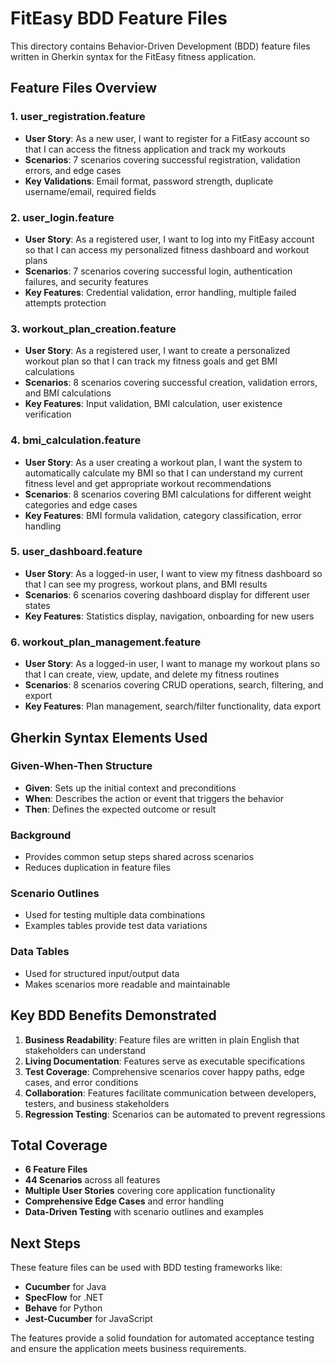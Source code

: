 # FitEasy BDD Feature Files

This directory contains Behavior-Driven Development (BDD) feature files written in Gherkin syntax for the FitEasy fitness application.

## Feature Files Overview

### 1. **user_registration.feature**
- **User Story**: As a new user, I want to register for a FitEasy account so that I can access the fitness application and track my workouts
- **Scenarios**: 7 scenarios covering successful registration, validation errors, and edge cases
- **Key Validations**: Email format, password strength, duplicate username/email, required fields

### 2. **user_login.feature**
- **User Story**: As a registered user, I want to log into my FitEasy account so that I can access my personalized fitness dashboard and workout plans
- **Scenarios**: 7 scenarios covering successful login, authentication failures, and security features
- **Key Features**: Credential validation, error handling, multiple failed attempts protection

### 3. **workout_plan_creation.feature**
- **User Story**: As a registered user, I want to create a personalized workout plan so that I can track my fitness goals and get BMI calculations
- **Scenarios**: 8 scenarios covering successful creation, validation errors, and BMI calculations
- **Key Features**: Input validation, BMI calculation, user existence verification

### 4. **bmi_calculation.feature**
- **User Story**: As a user creating a workout plan, I want the system to automatically calculate my BMI so that I can understand my current fitness level and get appropriate workout recommendations
- **Scenarios**: 8 scenarios covering BMI calculations for different weight categories and edge cases
- **Key Features**: BMI formula validation, category classification, error handling

### 5. **user_dashboard.feature**
- **User Story**: As a logged-in user, I want to view my fitness dashboard so that I can see my progress, workout plans, and BMI results
- **Scenarios**: 6 scenarios covering dashboard display for different user states
- **Key Features**: Statistics display, navigation, onboarding for new users

### 6. **workout_plan_management.feature**
- **User Story**: As a logged-in user, I want to manage my workout plans so that I can create, view, update, and delete my fitness routines
- **Scenarios**: 8 scenarios covering CRUD operations, search, filtering, and export
- **Key Features**: Plan management, search/filter functionality, data export

## Gherkin Syntax Elements Used

### **Given-When-Then Structure**
- **Given**: Sets up the initial context and preconditions
- **When**: Describes the action or event that triggers the behavior
- **Then**: Defines the expected outcome or result

### **Background**
- Provides common setup steps shared across scenarios
- Reduces duplication in feature files

### **Scenario Outlines**
- Used for testing multiple data combinations
- Examples tables provide test data variations

### **Data Tables**
- Used for structured input/output data
- Makes scenarios more readable and maintainable

## Key BDD Benefits Demonstrated

1. **Business Readability**: Feature files are written in plain English that stakeholders can understand
2. **Living Documentation**: Features serve as executable specifications
3. **Test Coverage**: Comprehensive scenarios cover happy paths, edge cases, and error conditions
4. **Collaboration**: Features facilitate communication between developers, testers, and business stakeholders
5. **Regression Testing**: Scenarios can be automated to prevent regressions

## Total Coverage

- **6 Feature Files**
- **44 Scenarios** across all features
- **Multiple User Stories** covering core application functionality
- **Comprehensive Edge Cases** and error handling
- **Data-Driven Testing** with scenario outlines and examples

## Next Steps

These feature files can be used with BDD testing frameworks like:
- **Cucumber** for Java
- **SpecFlow** for .NET
- **Behave** for Python
- **Jest-Cucumber** for JavaScript

The features provide a solid foundation for automated acceptance testing and ensure the application meets business requirements.
